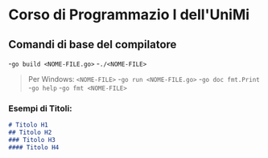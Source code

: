 # Corso di Programmazio I dell'UniMi

## Comandi di base del compilatore
-`go build <NOME-FILE.go>`
-`./<NOME-FILE>`
>Per Windows: `<NOME-FILE>`
-`go run <NOME-FILE.go>`
-`go doc fmt.Print`
-`go help`
-`go fmt <NOME-FILE>`

### Esempi di Titoli:
```markdown
# Titolo H1
## Titolo H2
### Titolo H3
#### Titolo H4
